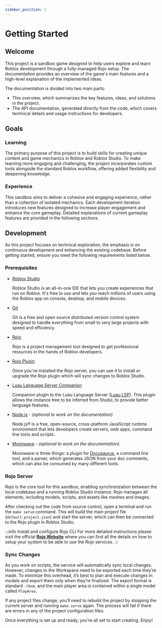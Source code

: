 ```yaml
---
sidebar_position: 1
---
```


# Getting Started

## Welcome

This project is a sandbox game designed to help users explore and learn Roblox
development through a fully-managed Rojo setup. The documentation provides an
overview of the game's main features and a high-level explanation of the implemented ideas.

The documentation is divided into two main parts:

- This overview, which summarizes the key features, ideas, and solutions in the project.
- The API documentation, generated directly from the code, which covers technical
  details and usage instructions for developers.

## Goals

### Learning

The primary purpose of this project is to build skills for creating unique content
and game mechanics in Roblox and Roblox Studio. To make learning more engaging
and challenging, the project incorporates custom tools alongside the standard Roblox
workflow, offering added flexibility and deepening knowledge.

### Experience

This sandbox aims to deliver a cohesive and engaging experience, rather than a
collection of isolated mechanics. Each development iteration introduces new features
designed to increase player engagement and enhance the core gameplay. Detailed
explanations of current gameplay features are provided in the following sections.

## Development

As this project focuses on technical exploration, the emphasis is on continuous
development and enhancing the existing codebase. Before getting started, ensure
you meet the following requirements listed below.

### Prerequisites

- [Roblox Studio](https://create.roblox.com/docs/studio/setting-up-roblox-studio)

  Roblox Studio is an all-in-one IDE that lets you create experiences that run on
  Roblox. It's free to use and lets you reach millions of users using the Roblox
  app on console, desktop, and mobile devices.

- [Git](https://git-scm.com)

  Git is a free and open source distributed version control system designed to
  handle everything from small to very large projects with speed and efficiency.

- [Rojo](https://rojo.space/docs/v7)

  Rojo is a project management tool designed to get professional resources in
  the hands of Roblox developers.

- [Rojo Plugin](https://rojo.space/docs/v7/getting-started/installation/#installing-the-plugin)

  Once you've installed the Rojo server, you can use it to install or upgrade
  the Rojo plugin which will sync changes to Roblox Studio.

- [Luau Language Server Companion](https://create.roblox.com/store/asset/10913122509/Luau-Language-Server-Companion?externalSource=www)

  Companion plugin to the Luau Language Server ([Luau LSP](https://github.com/JohnnyMorganz/luau-lsp)). This plugin allows the instance
  tree to be inferred from Studio, to provide better language features.

- [Node.js](https://nodejs.org/en) - _(optional to work on the documentation)_

  Node.js® is a free, open-source, cross-platform JavaScript runtime environment
  that lets developers create servers, web apps, command line tools and scripts.

- [Moonwave](https://eryn.io/moonwave/docs/intro) - _(optional to work on the documentation)_

  Moonwave is three things: a plugin for [Docusaurus](https://docusaurus.io), a command line tool, and a
  parser, which generates JSON from your doc comments, which can also be consumed
  by many different tools.

### Rojo Server

Rojo is the core tool for this sandbox, enabling synchronization between the local
codebase and a running Roblox Studio instance. Rojo manages all elements, including
models, scripts, and assets like meshes and images.


After checking out the code from source control, open a terminal and run the
`make serve` command. This will build the main project file (`default.project.json`)
and start the server, which can then be connected to the Rojo plugin in Roblox Studio.

:::info Install and configure Rojo CLI
For more detailed instructions please visit the official **[Rojo Website](https://rojo.space/docs/v7/getting-started/installation/)**
where you can find all the details on how to setup your system to be able to
use the Rojo services.
:::

### Sync Changes

As you work on scripts, the service will automatically sync local changes. However,
changes to the Workspace need to be exported each time they’re made. To minimize
this overhead, it’s best to plan and execute changes in models and export them only
when they’re finalized. The export format is standard `.rbxm`, and the main player area
is contained within a single model called `PlayArea`.

If any project files change, you’ll need to rebuild the project by stopping the
current server and running `make serve` again. The process will fail if there are
errors in any of the project configuration files.

Once everything is set up and ready, you’re all set to start creating. Enjoy!
